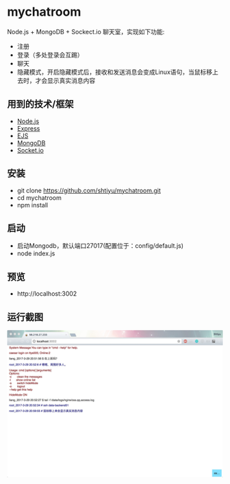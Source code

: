 # mychatroom
Node.js + MongoDB + Sockect.io 聊天室，实现如下功能:<br>
* 注册
* 登录（多处登录会互踢）
* 聊天
* 隐藏模式，开启隐藏模式后，接收和发送消息会变成Linux语句，当鼠标移上去时，才会显示真实消息内容
## 用到的技术/框架
* [Node.js](https://nodejs.org/en/)
* [Express](http://expressjs.com/)
* [EJS](http://www.embeddedjs.com/)
* [MongoDB](https://docs.mongodb.com/manual/reference/)
* [Socket.io](http://socket.io)
## 安装
* git clone https://github.com/shtiyu/mychatroom.git
* cd mychatroom
* npm install
## 启动
* 启动Mongodb，默认端口27017(配置位于：config/default.js)
* node index.js
## 预览
* http://localhost:3002
## 运行截图
![run](https://raw.githubusercontent.com/shtiyu/mychatroom/master/public/img/demo.jpg)
